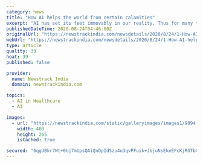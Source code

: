 ```yaml
---
category: news
title: "How AI helps the world from certain calamities"
excerpt: "AI has set its feet immovably in our reality. Thus for many tasks where humans cannot use their own capabilities like predicting a natural disaster, AI comes into action owing to its marvelous technological development."
publishedDateTime: 2020-08-24T04:46:00Z
originalUrl: "https://newstrackindia.com/newsdetails/2020/8/24/1-How-AI-helps-the-world-from-certain-calamities.html"
webUrl: "https://newstrackindia.com/newsdetails/2020/8/24/1-How-AI-helps-the-world-from-certain-calamities.html"
type: article
quality: 39
heat: 39
published: false

provider:
  name: Newstrack India
  domain: newstrackindia.com

topics:
  - AI in Healthcare
  - AI

images:
  - url: "https://newstrackindia.com/static/galleryimages/images1/9094.small.Manohar-Lal-being-presented-with-a-memento_400x262.jpg"
    width: 400
    height: 265
    isCached: true

secured: "6qgUBkr7Wt+0Uj7mUpsQAiQnDpIdSzu4u3qvPFuik+JbjuNsEkeEFcKjRGTbGPOSg8v5zH0csVQvyTDVCbfVclVntErso1VPte8qADVgT1XNfMk1sYH2enRwJYVQ55c8evUHBEiFNn/BNhw8k2f3PYFZhiCNAbu10k7yeYUy5V9xE0gVvKsKJ8NurFDu0BvyZoyX5VAipwkLxEum0pv4CKLeAjSO6KxCpIkGfMpnvvdZ2cSD92ZptkuCKQl0Ow8TaAPSkSTZhBbndyjAhSkFAxt74Fc2jQntv0AyS7tsK25AdAZVCQDef1eOEcNRA/Ic+VQ7OyZ+QU5hIywuGVmBJQ==;fKG6Lv7O7Ey75DsX/xBsyw=="
---
```


